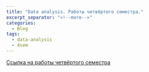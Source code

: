 ```yaml
---
title: "Data analysis. Работы четвёртого семестра."
excerpt_separator: "<!--more-->"
categories:
  - Blog
tags:
  - data-analysis
  - 4sem
---
```


[Ссылка на работы четвёртого семестра](https://drive.google.com/drive/folders/1_pGj0fZAM05a6f4QEzN4fg93m9YaOY-2?usp=sharing)
